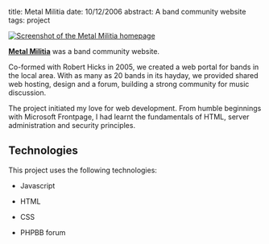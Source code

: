 title: Metal Militia
date: 10/12/2006
abstract: A band community website
tags: project

[![Screenshot of the Metal Militia homepage][th]][mm]

**[Metal Militia][mm]** was a band community website.

Co-formed with Robert Hicks in 2005, we created a web portal for bands in the
local area. With as many as 20 bands in its hayday, we provided shared web
hosting, design and a forum, building a strong community for music discussion.

The project initiated my love for web development. From humble beginnings with
Microsoft Frontpage, I had learnt the fundamentals of HTML, server
administration and security principles.

## Technologies

This project uses the following technologies:

* Javascript
* HTML
* CSS
* PHPBB forum

  [th]: http://tlvince.appspot.com/img/th/metal-militia.png
  [mm]: http://tlvince.appspot.com/img/metal-militia.png
